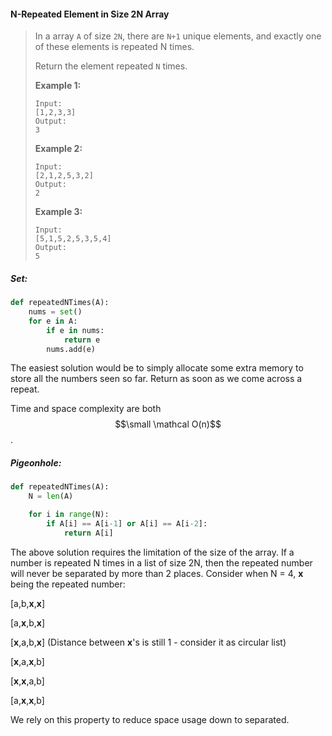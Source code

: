 #### N-Repeated Element in Size 2N Array

> In a array `A` of size `2N`, there are `N+1` unique elements, and exactly one of these elements is repeated N times.
>
> Return the element repeated `N` times.
>
> **Example 1:**
>
> ```
> Input: 
> [1,2,3,3]
> Output: 
> 3
> ```
>
> **Example 2:**
>
> ```
> Input: 
> [2,1,2,5,3,2]
> Output: 
> 2
> ```
>
> **Example 3:**
>
> ```
> Input: 
> [5,1,5,2,5,3,5,4]
> Output: 
> 5
> ```

##### Set:

```py
def repeatedNTimes(A):
    nums = set()
    for e in A:
        if e in nums:
            return e
        nums.add(e)
```

The easiest solution would be to simply allocate some extra memory to store all the numbers seen so far. Return as soon as we come across a repeat.

Time and space complexity are both $$\small \mathcal O(n)$$.

##### Pigeonhole:

```py
def repeatedNTimes(A):
    N = len(A)

    for i in range(N):
        if A[i] == A[i-1] or A[i] == A[i-2]:
            return A[i]
```

The above solution requires the limitation of the size of the array. If a number is repeated N times in a list of size 2N, then the repeated number will never be separated by more than 2 places. Consider when N = 4, **x** being the repeated number:

\[a,b,**x**,**x**\]

\[a,**x**,b,**x**\]

\[**x**,a,b,**x**\] \(Distance between **x**'s is still 1 - consider it as circular list\)

\[**x**,a,**x**,b\]

\[**x**,**x**,a,b\]

\[a,**x**,**x**,b\]

We rely on this property to reduce space usage down to separated.

